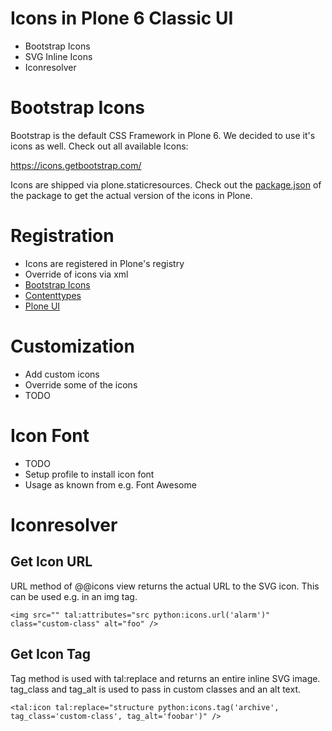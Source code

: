 # Icons in Plone 6 Classic UI

- Bootstrap Icons
- SVG Inline Icons
- Iconresolver
  

# Bootstrap Icons

Bootstrap is the default CSS Framework in Plone 6. We decided to use it's icons as well. Check out all available Icons:

https://icons.getbootstrap.com/

Icons are shipped via plone.staticresources. Check out the [package.json](https://github.com/plone/plone.staticresources/blob/master/package.json) of the package to get the actual version of the icons in Plone.


# Registration

* Icons are registered in Plone's registry
* Override of icons via xml
* [Bootstrap Icons](https://github.com/plone/plone.staticresources/blob/master/src/plone/staticresources/profiles/default/registry/icons_bootstrap.xml)
* [Contenttypes](https://github.com/plone/plone.staticresources/blob/master/src/plone/staticresources/profiles/default/registry/icons_contenttype.xml)
* [Plone UI](https://github.com/plone/plone.staticresources/blob/master/src/plone/staticresources/profiles/default/registry/icons_plone.xml)


# Customization

* Add custom icons
* Override some of the icons
* TODO


# Icon Font

* TODO
* Setup profile to install icon font
* Usage as known from e.g. Font Awesome

# Iconresolver

## Get Icon URL

URL method of @@icons view returns the actual URL to the SVG icon. This can be used e.g. in an img tag.

```
<img src="" tal:attributes="src python:icons.url('alarm')" class="custom-class" alt="foo" />
```

## Get Icon Tag

Tag method is used with tal:replace and returns an entire inline SVG image. tag_class and tag_alt is used to pass in custom classes and an alt text.

```
<tal:icon tal:replace="structure python:icons.tag('archive', tag_class='custom-class', tag_alt='foobar')" />
```

